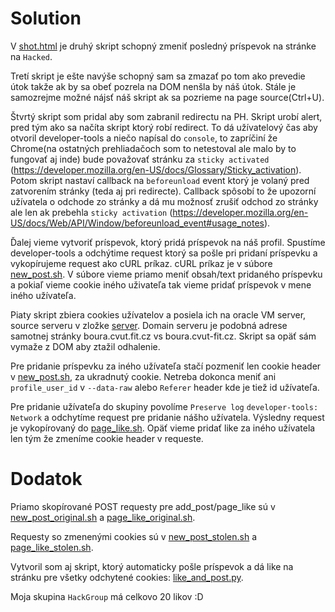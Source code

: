 # Solution

V [shot.html](injection/shots.html) je druhý skript schopný zmeniť posledný príspevok na stránke na `Hacked`.

Tretí skript je ešte navýše schopný sam sa zmazať po tom ako prevedie útok takže ak by sa obeť pozrela na DOM nenšla by náš útok. Stále je samozrejme možné nájsť náš skript ak sa pozrieme na page source(Ctrl+U).

Štvrtý skript som pridal aby som zabranil redirectu na PH. Skript urobí alert, pred tým ako sa načíta skript ktorý robí redirect. To dá užívatelový čas aby otvoril developer-tools a niečo napísal do `console`, to zapríčiní že Chrome(na ostatných prehliadačoch som to netestoval ale malo by to fungovať aj inde) bude považovať stránku za `sticky activated` (https://developer.mozilla.org/en-US/docs/Glossary/Sticky_activation). Potom skript nastaví callback na `beforeunload` event ktorý je volaný pred zatvorením stránky (teda aj pri redirecte). Callback spôsobí to že upozorní užívatela o odchode zo stránky a dá mu možnosť zrušiť odchod zo stránky ale len ak prebehla `sticky activation` (https://developer.mozilla.org/en-US/docs/Web/API/Window/beforeunload_event#usage_notes).

Ďalej vieme vytvoriť príspevok, ktorý pridá príspevok na náš profil. Spustíme developer-tools a odchýtime request ktorý sa pošle pri pridaní príspevku a vykopírujeme request ako cURL príkaz. cURL príkaz je v súbore [new_post.sh](injection/new_post.sh). V súbore vieme priamo meniť obsah/text pridaného príspevku a pokiaľ vieme cookie iného uživateľa tak vieme pridať príspevok v mene iného užívateľa.

Piaty skript zbiera cookies užívatelov a posiela ich na oracle VM server, source serveru v zložke [server](server). Domain serveru je podobná adrese samotnej stránky boura.cvut.fit.cz vs boura.cvut-fit.cz. Skript sa opäť sám vymaže z DOM aby ztažil odhalenie.

Pre pridanie príspevku za iného užívateľa stačí pozmeniť len cookie header v [new_post.sh](), za ukradnutý cookie. Netreba dokonca meniť ani `profile_user_id` v `--data-raw` alebo `Referer` header kde je tiež id užívateľa.

Pre pridanie užívateľa do skupiny povolíme `Preserve log` `developer-tools: Network` a odchytíme request pre pridanie nášho užívatela. Výsledny request je vykopírovaný do [page_like.sh](injection/page_like.sh). Opäť vieme pridať like za iného užívatela len tým že zmeníme cookie header v requeste.

# Dodatok

Priamo skopírované POST requesty pre add_post/page_like sú v [new_post_original.sh](injection/new_post_original.sh) a [page_like_original.sh](injection/page_like_original.sh).

Requesty so zmenenými cookies sú v [new_post_stolen.sh](injection/new_post_stolen.sh) a [page_like_stolen.sh](injection/page_like_stolen.sh).

Vytvoril som aj skript, ktorý automaticky pošle príspevok a dá like na stránku pre všetky odchytené cookies: [like_and_post.py](injection/like_and_post.py).

Moja skupina `HackGroup` má celkovo 20 likov :D
